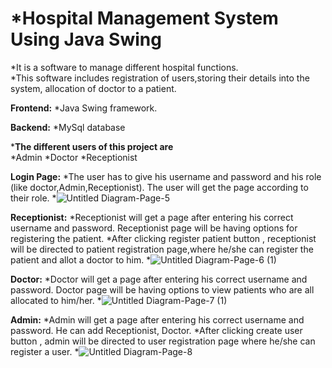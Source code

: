 # ***Hospital Management System Using Java Swing**
  *It is a software to manage different hospital functions.  
  *This software includes registration of users,storing their details into the system, allocation of doctor to a patient.
    
**Frontend:**
  *Java Swing framework.
    
**Backend:**
  *MySql database 
    
***The different users of this project are**   
  *Admin
  *Doctor
  *Receptionist

**Login Page:**
  *The user has to give his username and password and his role (like doctor,Admin,Receptionist). The user will get the page according to their role.
  *![Untitled Diagram-Page-5](https://user-images.githubusercontent.com/43813438/114308635-45e7ef80-9b02-11eb-9ebf-48bb3c7b994b.png)
 
**Receptionist:**
  *Receptionist will get a page after entering his correct username and password. Receptionist page will be having options for registering the patient.
  *After clicking register patient button , receptionist will be directed to patient registration page,where he/she can register the patient and allot a doctor to him.
  *![Untitled Diagram-Page-6 (1)](https://user-images.githubusercontent.com/43813438/114308762-834c7d00-9b02-11eb-904c-81e87bf885a1.png)
    
**Doctor:**
  *Doctor will get a page after entering his correct username and password. Doctor page will be having options to view patients who are all allocated to him/her.
  *![Untitled Diagram-Page-7 (1)](https://user-images.githubusercontent.com/43813438/114308837-cd356300-9b02-11eb-8d12-639925bddf3a.png)

**Admin:**
  *Admin will get a page after entering his correct username and password. He can add Receptionist, Doctor.
  *After clicking create user button , admin will be directed to user registration page where he/she can register a user.
  *![Untitled Diagram-Page-8](https://user-images.githubusercontent.com/43813438/114308909-05d53c80-9b03-11eb-8578-9508c31c880a.png)

    

 




